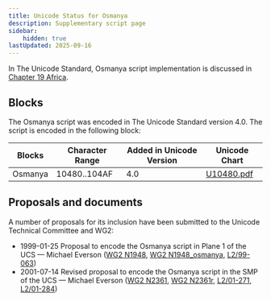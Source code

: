 ```yaml
---
title: Unicode Status for Osmanya
description: Supplementary script page
sidebar:
    hidden: true
lastUpdated: 2025-09-16
---
```


In The Unicode Standard, Osmanya script implementation is discussed in [Chapter 19 Africa](http://www.unicode.org/versions/latest/ch19.pdf).

## Blocks

The Osmanya script was encoded in The Unicode Standard version 4.0. The script is encoded in the following block:

| Blocks | Character Range | Added in Unicode Version | Unicode Chart |
| ------ | --------------- | ------------------------ | ------------- |
| Osmanya  | 10480..104AF | 4.0 | [U10480.pdf](http://www.unicode.org/charts/PDF/U10480.pdf) |

## Proposals and documents

A number of proposals for its inclusion have been submitted to the Unicode Technical Committee and WG2:
- 1999-01-25 Proposal to encode the Osmanya script in Plane 1 of the UCS — Michael Everson ([WG2 N1948](https://www.unicode.org/wg2/docs/n1948.pdf), [WG2 N1948_osmanya](https://www.unicode.org/wg2/docs/n1948_osmanya.pdf), [L2/99-063](http://www.unicode.org/L2/L1999/n1948.pdf))
- 2001-07-14 Revised proposal to encode the Osmanya script in the SMP of the UCS — Michael Everson ([WG2 N2361](https://www.unicode.org/wg2/docs/n2361.pdf), [WG2 N2361r](https://www.unicode.org/wg2/docs/n2361r.pdf), [L2/01-271](http://www.unicode.org/cgi-bin/GetMatchingDocs.pl?L2/01-271), [L2/01-284](http://www.unicode.org/cgi-bin/GetMatchingDocs.pl?L2/01-284))
